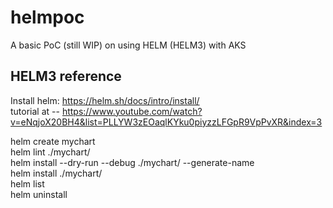 # helmpoc
A basic PoC (still WIP) on using HELM (HELM3) with AKS

## HELM3 reference
Install helm: https://helm.sh/docs/intro/install/ <br />
tutorial at -- https://www.youtube.com/watch?v=eNqjoX20BH4&list=PLLYW3zEOaqlKYku0piyzzLFGpR9VpPvXR&index=3 <br />

helm create mychart <br />
helm lint ./mychart/ <br />
helm install --dry-run --debug ./mychart/ --generate-name <br />
helm install <name> ./mychart/ <br />
helm list <br />
helm uninstall <name> <br />

